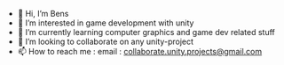 - 👋 Hi, I’m Bens
- 👀 I’m interested in game development with unity
- 🌱 I’m currently learning computer graphics and game dev related stuff 
- 💞️ I’m looking to collaborate on any unity-project 
- 📫 How to reach me : email : collaborate.unity.projects@gmail.com

<!---
Bens-Games/Bens-Games is a ✨ special ✨ repository because its `README.md` (this file) appears on your GitHub profile.
You can click the Preview link to take a look at your changes.
--->
